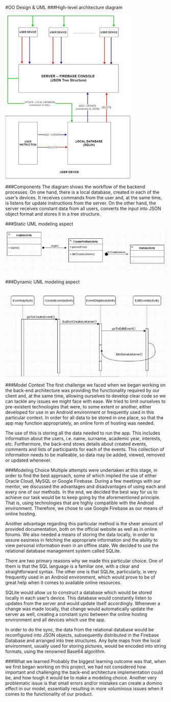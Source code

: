#OO Design & UML
###High-level architecture diagram

![Arhitecture Diagram](arhitectureDiagram.png)

###Components
The diagram shows the workflow of the backend processes. On one hand, there is a local database, created in each of the user’s devices. It receives commands from the user and, at the same time, is listens for update instructions from the server. On the other hand, the server receives constant data from all users, converts the input into JSON object format and stores it in a tree structure.

###Static UML modeling aspect

![Static UML](staticUML.JPG)

###Dynamic UML modeling aspect

![Dynamic UML](dynamicUML.JPG)

###Model Context
The first challenge we faced when we began working on the back-end architecture was providing the functionality required by our client and, at the same time, allowing ourselves to develop clear code so we can tackle any issues we might face with ease. We tried to limit ourselves to pre-existent technologies that were, to some extent or another, either developed for use in an Android environment or frequently used in this particular context. In order for all data to be stored in one place, so that the app may function appropriately, an online form of hosting was needed.

The use of this is storing all the data needed to run the app. This includes information about the users, i.e. name, surname, academic year, interests, etc. Furthermore, the back-end stows details about created events, comments and lists of participants for each of the events. This collection of information needs to be malleable, so data may be added, viewed, removed or updated whenever.

###Modeling Choice
Multiple attempts were undertaken at this stage, in order to find the best approach, some of which implied the use of either Oracle Cloud, MySQL or Google Firebase. During a few meetings with our mentor, we discussed the advantages and disadvantages of using each and every one of our methods. In the end, we decided the best way for us to achieve our task would be to keep going by the aforementioned principle. That is, using technologies that are highly compatible with the Android environment. Therefore, we chose to use Google Firebase as our means of online hosting.

Another advantage regarding this particular method is the sheer amount of provided documentation, both on the official website as well as in online forums. We also needed a means of storing the data locally, in order to assure easiness in fetching the appropriate information and the ability to view personal information even in an offline state. We decided to use the relational database management system called SQLite.

There are two primary reasons why we made this particular choice. One of them is that the SQL language is a familiar one, with a clear and straightforward syntax. The other one is that SQLite, particularly, is very frequently used in an Android environment, which would prove to be of great help when it comes to available online resources.
 
SQLite would allow us to construct a database which would be stored locally in each user’s device. This database would constantly listen to updates from the server and would update itself accordingly. Whenever a change was made locally, that change would automatically update the server as well, creating a constant sync between the online hosting environment and all devices which use the app.
 
In order to do the sync, the data from the relational database would be reconfigured into JSON objects, subsequently distributed in the Firebase Database and arranged into tree structures. Any byte maps from the local environment, usually used for storing pictures, would be encoded into string formats, using the renowned Base64 algorithm.

###What we learned
Probably the biggest learning outcome was that, when we first began working on this project, we had not considered how important and challenging the back-end architecture implementation could be, and how tough it would be to make a modeling choice. Another very problematic issue is that small errors and/or mistakes can create a domino effect in our model, essentially resulting in more voluminous issues when it comes to the functionality of our product.
